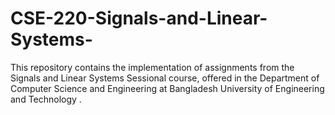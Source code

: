 # CSE-220-Signals-and-Linear-Systems-
This repository contains the implementation of assignments from the Signals and Linear Systems Sessional course, offered in the Department of Computer Science and Engineering at Bangladesh University of Engineering and Technology . 
